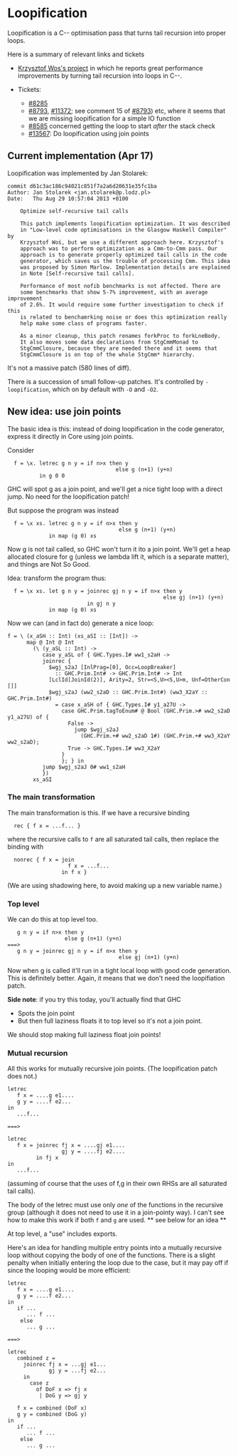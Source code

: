 # Loopification



Loopification is a C-- optimisation pass that turns tail recursion into proper loops.



Here is a summary of relevant links and tickets


- [
  Krzysztof Wos's project](http://research.microsoft.com/en-us/um/people/simonpj/tmp/wos-diss-draft.pdf) in which he reports great performance improvements by turning tail recursion into loops in C--. 

- Tickets:

  - [\#8285](https://gitlab.staging.haskell.org/ghc/ghc/issues/8285)
  - [\#8793](https://gitlab.staging.haskell.org/ghc/ghc/issues/8793), [\#11372](https://gitlab.staging.haskell.org/ghc/ghc/issues/11372); see comment 15 of [\#8793](https://gitlab.staging.haskell.org/ghc/ghc/issues/8793)) etc, where it seems that we are missing loopification for a simple IO function
  - [\#8585](https://gitlab.staging.haskell.org/ghc/ghc/issues/8585) concerned getting the loop to start *after* the stack check
  - [\#13567](https://gitlab.staging.haskell.org/ghc/ghc/issues/13567): Do loopification using join points

## Current implementation (Apr 17)



Loopification was implemented by Jan Stolarek:


```wiki
commit d61c3ac186c94021c851f7a2a6d20631e35fc1ba
Author: Jan Stolarek <jan.stolarek@p.lodz.pl>
Date:   Thu Aug 29 10:57:04 2013 +0100

    Optimize self-recursive tail calls

    This patch implements loopification optimization. It was described
    in "Low-level code optimisations in the Glasgow Haskell Compiler" by
    Krzysztof Woś, but we use a different approach here. Krzysztof's
    approach was to perform optimization as a Cmm-to-Cmm pass. Our
    approach is to generate properly optimized tail calls in the code
    generator, which saves us the trouble of processing Cmm. This idea
    was proposed by Simon Marlow. Implementation details are explained
    in Note [Self-recursive tail calls].

    Performance of most nofib benchmarks is not affected. There are
    some benchmarks that show 5-7% improvement, with an average improvement
    of 2.6%. It would require some further investigation to check if this
    is related to benchamrking noise or does this optimization really
    help make some class of programs faster.

    As a minor cleanup, this patch renames forkProc to forkLneBody.
    It also moves some data declarations from StgCmmMonad to
    StgCmmClosure, because they are needed there and it seems that
    StgCmmClosure is on top of the whole StgCmm* hierarchy.
```


It's not a massive patch (580 lines of diff).



There is a succession of small follow-up patches. It's controlled by `-loopification`, which on by default with `-O` and `-O2`.


## New idea: use join points



The basic idea is this: instead of doing loopification in the
code generator, express it directly in Core using join points.



Consider


```wiki
  f = \x. letrec g n y = if n>x then y
                                  else g (n+1) (y+n)
          in g 0 0
```


GHC will spot g as a join point, and we'll get a nice tight loop with a direct jump.
No need for the loopification patch!



But suppose the program was instead


```wiki
  f = \x xs. letrec g n y = if n>x then y
                                   else g (n+1) (y+n)
             in map (g 0) xs
```


Now g is not tail called, so GHC won't turn it ito a join point.
We'll get a heap allocated closure for g (unless we lambda lift it, which is a separate matter), and things are Not So Good.



Idea: transform the program thus:


```wiki
  f = \x xs. let g n y = joinrec gj n y = if n>x then y
                                                 else gj (n+1) (y+n)
                         in gj n y
             in map (g 0) xs
```


Now we can (and in fact do) generate a nice loop:


```wiki
f = \ (x_aSH :: Int) (xs_aSI :: [Int]) ->
      map @ Int @ Int
        (\ (y_aSL :: Int) ->
           case y_aSL of { GHC.Types.I# ww1_s2aH ->
           joinrec {
             $wgj_s2aJ [InlPrag=[0], Occ=LoopBreaker]
               :: GHC.Prim.Int# -> GHC.Prim.Int# -> Int
             [LclId[JoinId(2)], Arity=2, Str=<S,U><S,U>m, Unf=OtherCon []]
             $wgj_s2aJ (ww2_s2aD :: GHC.Prim.Int#) (ww3_X2aY :: GHC.Prim.Int#)
               = case x_aSH of { GHC.Types.I# y1_a27U ->
                 case GHC.Prim.tagToEnum# @ Bool (GHC.Prim.># ww2_s2aD y1_a27U) of {
                   False ->
                     jump $wgj_s2aJ
                       (GHC.Prim.+# ww2_s2aD 1#) (GHC.Prim.+# ww3_X2aY ww2_s2aD);
                   True -> GHC.Types.I# ww3_X2aY
                 }
                 }; } in
           jump $wgj_s2aJ 0# ww1_s2aH
           })
        xs_aSI
```

### The main transformation



The main transformation is this.  If we have a recursive binding


```wiki
  rec { f x = ...f... }
```


where the recursive calls to `f` are all saturated tail calls, then replace the binding with


```wiki
  nonrec { f x = join
                   f x = ...f...
                 in f x }
```


(We are using shadowing here, to avoid making up a new variable name.)


### Top level



We can do this at top level too.


```wiki
   g n y = if n>x then y
                  else g (n+1) (y+n)
===>
   g n y = joinrec gj n y = if n>x then y
                                   else gj (n+1) (y+n)
```


Now when g is called it'll run in a tight local loop with good code generation.
This is definitely better.  Again, it means that we don't need the loopifiation patch.



**Side note**: if you try this today, you'll actually find that GHC


- Spots the join point
- But then full laziness floats it to top level so it's not a join point.


We should stop making full laziness float join points!


### Mutual recursion



All this works for mutually recursive join points.  (The loopification patch does not.)


```wiki
letrec
   f x = ....g e1....
   g y = ....f e2...
in
   ...f...

===>

letrec
   f x = joinrec fj x = ....gj e1....
                 gj y = ....fj e2....
         in fj x
in
   ...f...
```


(assuming of course that the uses of f,g in their own RHSs
are all saturated tail calls).



The body of the letrec must use only *one* of the functions
in the recursive group (although it does not need to use
it in a join-pointy way).  I can't see how to make this work
if both `f` and `g` are used. ** see below for an idea **



At top level, a "use" includes exports.



Here's an idea for handling multiple entry points into a mutually recursive loop without copying the body of one of the functions. There is a slight penalty when initially entering the loop due to the case, but it may pay off if since the looping would be more efficient:


```wiki
letrec
   f x = ....g e1....
   g y = ....f e2...
in
   if ...
      ... f ...
    else
      ... g ...

===>

letrec
   combined z = 
     joinrec fj x = ...gj e1...
             gj y = ...fj e2...
     in
       case z
         of DoF x => fj x
          | DoG y => gj y

   f x = combined (DoF x)
   g y = combined (DoG y)
in
   if ...
      ... f ...
    else
      ... g ...
```